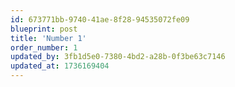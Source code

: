 ```yaml
---
id: 673771bb-9740-41ae-8f28-94535072fe09
blueprint: post
title: 'Number 1'
order_number: 1
updated_by: 3fb1d5e0-7380-4bd2-a28b-0f3be63c7146
updated_at: 1736169404
---
```

